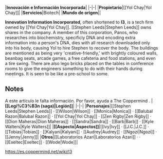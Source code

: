 |**Innovación e Información Incorporada**|
|-|-|
|**Propietario**|[[Yol Chay\|Yol Chay]]|
|**Servicios**|Biotech|
|**Mundo de origen**||

**Innovation Information Incorporated**, often shortened to **I3**, is a tech firm owned by [[Yol Chay\|Yol Chay]]. [[Stephen Leeds\|Stephen Leeds]] owns shares in the company.
A member of this corporation, Panos, who researches into biochemistry, specificly DNA and encoding extra information into a person's DNA, dies with all research downloaded only into his body, causing Yol to hire Stephen to recover the body.
The buildings are mentioned as being very 'creative-friendly,' with brightly coloured walls, beanbag seats, arcade games, a free cafeteria and food stations, and even a tire swing. There are also lego bricks placed on the tables in conference rooms to give the engineers something to do with their hands during meetings. It is seen to be like a pre-school to some.

## Notes

A este artículo le falta información. Por favor, ayuda a The Coppermind .
|**[[Legi%C3%B3n (saga)\|Legión]]**|
|-|-|
|**Personajes**|[[Stephen Leeds\|Stephen Leeds]] · [[Wilson\|Wilson]] · [[Monica\|Monica]] · [[Balubal Razon\|Balubal Razon]] · [[Yol Chay\|Yol Chay]] · [[Zen Rigby\|Zen Rigby]] · [[Dion Maheras\|Dion Maheras]] · [[Sandra\|Sandra]] · [[Barb\|Barb]] · [[Kyle Walters\|Kyle Walters]]|
|**[[Aspecto\|Aspectos]]**|[[Ivy\|Ivy]] · [[J.C.\|J.C.]] · [[Tobias\|Tobias]] · [[Kalyani\|Kalyani]] · [[Audrey\|Audrey]] · [[Ngozi\|Ngozi]] · [[Jenny\|Jenny]]|
|**Otros**|[[Laboratorios Azari\|Laboratorios Azari]] ·  · [[Exeltec\|Exeltec]] · [[Wode\|Wode]]|



https://es.coppermind.net/wiki/I3